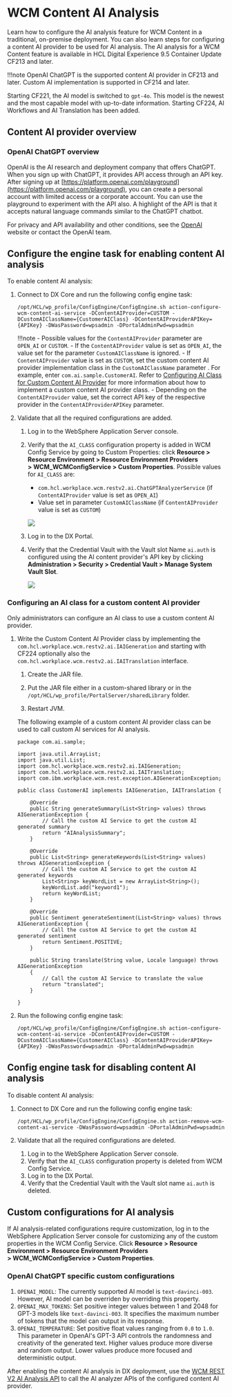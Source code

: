 # WCM Content AI Analysis

Learn how to configure the AI analysis feature for WCM Content in a traditional, on-premise deployment. You can also learn  steps for configuring a content AI provider to be used for AI analysis. The AI analysis for a WCM Content feature is available in HCL Digital Experience 9.5 Container Update CF213 and later.

!!!note
	OpenAI ChatGPT is the supported content AI provider in CF213 and later. Custom AI implementation is supported in CF214 and later.

Starting CF221, the AI model is switched to ```gpt-4o```. This model is the newest and the most capable model with up-to-date information.
Starting CF224, AI Workflows and AI Translation has been added.

## Content AI provider overview

### OpenAI ChatGPT overview

OpenAI is the AI research and deployment company that offers ChatGPT. When you sign up with ChatGPT, it provides API access through an API key. After signing up at [https://platform.openai.com/playground](https://platform.openai.com/playground), you can create a personal account with limited access or a corporate account. You can use the playground to experiment with the API also. A highlight of the API is that it accepts natural language commands similar to the ChatGPT chatbot. 

For privacy and API availability and other conditions, see the [OpenAI](https://openai.com) website or contact the OpenAI team.

## Configure the engine task for enabling content AI analysis

To enable content AI analysis:

1. Connect to DX Core and run the following config engine task:

    ```/opt/HCL/wp_profile/ConfigEngine/ConfigEngine.sh action-configure-wcm-content-ai-service -DContentAIProvider=CUSTOM -DCustomAIClassName={CustomerAIClass} -DContentAIProviderAPIKey={APIKey} -DWasPassword=wpsadmin -DPortalAdminPwd=wpsadmin```

    !!!note
        - Possible values for the ```ContentAIProvider``` parameter are ```OPEN_AI``` or ```CUSTOM```.
        - If the ```ContentAIProvider``` value is set as ```OPEN_AI```, the value set for the parameter ```CustomAIClassName``` is ignored.
        - If ```ContentAIProvider``` value is set as ```CUSTOM```, set the custom content AI provider implementation class in the ```CustomAIClassName``` parameter . For example, enter ```com.ai.sample.CustomerAI```. Refer to [Configuring AI Class for Custom Content AI Provider](./wcm_ai_analysis.md#configuring-ai-class-for-custom-content-ai-provider) for more information about how to implement a custom content AI provider class.
        - Depending on the ```ContentAIProvider``` value, set the correct API key of the respective provider in the ```ContentAIProviderAPIKey``` parameter.

2. Validate that all the required configurations are added.

    1. Log in to the WebSphere Application Server console.
    2. Verify that the ```AI_CLASS``` configuration property is added in WCM Config Service by going to Custom Properties: click **Resource > Resource Environment > Resource Environment Providers > WCM_WCMConfigService > Custom Properties**. Possible values for ```AI_CLASS``` are:
        - ```com.hcl.workplace.wcm.restv2.ai.ChatGPTAnalyzerService``` (if ```ContentAIProvider``` value is set as ```OPEN_AI```)
        - Value set in parameter ```CustomAIClassName``` (if ```ContentAIProvider``` value is set as ```CUSTOM```)

        ![](../wcm_env/_img/AI_Provider_Class.png)

    3. Log in to the DX Portal.
    4. Verify that the Credential Vault with the Vault slot Name  ```ai.auth``` is configured using the AI content provider's API key by clicking **Administration > Security > Credential Vault > Manage System Vault Slot**.

        ![](../wcm_env/_img/AI_Provider_APIKey_Vault.png)

### Configuring an AI class for a custom content AI provider

Only administrators can configure an AI class to use a custom content AI provider.

1. Write the Custom Content AI Provider class by implementing the ```com.hcl.workplace.wcm.restv2.ai.IAIGeneration``` and starting with CF224 optionally also the ```com.hcl.workplace.wcm.restv2.ai.IAITranslation``` interface.

	1. Create the JAR file.

	2. Put the JAR file either in a custom-shared library or in the ```/opt/HCL/wp_profile/PortalServer/sharedLibrary``` folder.

	3. Restart JVM.

	The following example of a custom content AI provider class can be used to call custom AI services for AI analysis.

	```
	package com.ai.sample;

	import java.util.ArrayList;
	import java.util.List;
	import com.hcl.workplace.wcm.restv2.ai.IAIGeneration;
	import com.hcl.workplace.wcm.restv2.ai.IAITranslation;
	import com.ibm.workplace.wcm.rest.exception.AIGenerationException;

	public class CustomerAI implements IAIGeneration, IAITranslation {

		@Override
		public String generateSummary(List<String> values) throws AIGenerationException {
			// Call the custom AI Service to get the custom AI generated summary
			return "AIAnalysisSummary";
		}

		@Override
		public List<String> generateKeywords(List<String> values) throws AIGenerationException {
			// Call the custom AI Service to get the custom AI generated keywords
			List<String> keyWordList = new ArrayList<String>();
			keyWordList.add("keyword1");
			return keyWordList;
		}

		@Override
		public Sentiment generateSentiment(List<String> values) throws AIGenerationException {
			// Call the custom AI Service to get the custom AI generated sentiment
			return Sentiment.POSITIVE;
		}

		public String translate(String value, Locale language) throws AIGenerationException
		{
			// Call the custom AI Service to translate the value
			return "translated";
		}

	}
	```

2. Run the following config engine task:

	```/opt/HCL/wp_profile/ConfigEngine/ConfigEngine.sh action-configure-wcm-content-ai-service -DContentAIProvider=CUSTOM -DCustomAIClassName={CustomerAIClass} -DContentAIProviderAPIKey={APIKey} -DWasPassword=wpsadmin -DPortalAdminPwd=wpsadmin```

## Config engine task for disabling content AI analysis

To disable content AI analysis:

1. Connect to DX Core and run the following config engine task:

    ```/opt/HCL/wp_profile/ConfigEngine/ConfigEngine.sh action-remove-wcm-content-ai-service -DWasPassword=wpsadmin -DPortalAdminPwd=wpsadmin```

2. Validate that all the required configurations are deleted.

    1. Log in to the WebSphere Application Server console.
    2. Verify that the ```AI_CLASS``` configuration property is deleted from WCM Config Service.
    3. Log in to the DX Portal.
    4. Verify that the Credential Vault with the Vault slot name  ```ai.auth``` is deleted.


## Custom configurations for AI analysis

If AI analysis-related configurations require customization, log in to the WebSphere Application Server console for customizing any of the custom properties in the WCM Config Service. Click **Resource > Resource Environment > Resource Environment Providers > WCM_WCMConfigService > Custom Properties**.

### OpenAI ChatGPT specific custom configurations

1. ```OPENAI_MODEL```: The currently supported AI model is ```text-davinci-003```. However, AI model can be overriden by overriding this property.
2. ```OPENAI_MAX_TOKENS```: Set positive integer values between 1 and 2048 for GPT-3 models like ```text-davinci-003```. It specifies the maximum number of tokens that the model can output in its response.
3. ```OPENAI_TEMPERATURE```: Set positive float values ranging from ```0.0``` to ```1.0```. This parameter in OpenAI's GPT-3 API controls the randomness and creativity of the generated text. Higher values produce more diverse and random output. Lower values produce more focused and deterministic output.

After enabling the content AI analysis in DX deployment, use the [WCM REST V2 AI Analysis API](../../../../manage_content/wcm_development/wcm_rest_v2_ai_analysis/index.md) to call the AI analyzer APIs of the configured content AI provider.
